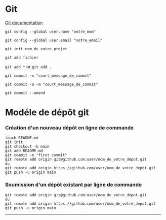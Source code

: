 # Git

[Git documentation](https://git-scm.com/doc)

`git config --global user.name "votre_nom"`

`git config --global user.email "votre_email"`

`git init nom_de_votre_projet`

`git add fichier`

`git add *` or `git add .`

`git commit -m "court_message_de_commit"`

`git commit -a -m "court_message_de_commit"`

`git commit --amend`


# Modéle de dépôt git

### Création d'un nouveau dépôt en ligne de commande

```
touch README.md
git init
git checkout -b main
git add README.md
git commit -m "first commit"
git remote add origin git@github.com:user/nom_de_votre_depot.git
ou
git remote add origin https://github.com/user/nom_de_votre_depot.git
git push -u origin main
```

### Soumission d'un dépôt existant par ligne de commande

```
git remote add origin git@github.com:user/nom_de_votre_depot.git
ou
git remote add origin https://github.com/user/nom_de_votre_depot.git
git push -u origin main
```

---


